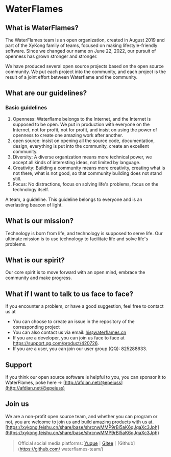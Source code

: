 # WaterFlames
## What is WaterFlames?
The WaterFlames team is an open organization, created in August 2019 and part of the XyKong family of teams, focused on making lifestyle-friendly software. Since we changed our name on June 22, 2022, our pursuit of openness has grown stronger and stronger.

We have produced several open source projects based on the open source community. We put each project into the community, and each project is the result of a joint effort between Waterflame and the community.
## What are our guidelines?
### Basic guidelines

1. Openness: Waterflame belongs to the Internet, and the Internet is supposed to be open. We put in production with everyone on the Internet, not for profit, not for profit, and insist on using the power of openness to create one amazing work after another.
2. open source: insist on opening all the source code, documentation, design, everything is put into the community, create an excellent community.
3. Diversity: A diverse organization means more technical power, we accept all kinds of interesting ideas, not limited by language.
4. Creativity: Building a community means more creativity, creating what is not there, what is not good, so that community building does not stand still.
5. Focus: No distractions, focus on solving life's problems, focus on the technology itself.

A team, a guideline. This guideline belongs to everyone and is an everlasting beacon of light.

## What is our mission?
Technology is born from life, and technology is supposed to serve life. Our ultimate mission is to use technology to facilitate life and solve life's problems.

## What is our spirit?
Our core spirit is to move forward with an open mind, embrace the community and make progress.

## What if I want to talk to us face to face?
If you encounter a problem, or have a good suggestion, feel free to contact us at

- You can choose to create an issue in the repository of the corresponding project
- You can also contact us via email: hi@waterflames.cn
- If you are a developer, you can join us face to face at https://support.qq.com/product/420726.
- If you are a user, you can join our user group (QQ): 825288633.

## Support
If you think our open source software is helpful to you, you can sponsor it to WaterFlames, poke here -> [http://afdian.net/@epeiuss](http://afdian.net/@epeiuss)

## Join us

We are a non-profit open source team, and whether you can program or not, you are welcome to join us and build amazing products with us at.
[https://xykong.feishu.cn/share/base/shrcnwMMP9rBl5aK6qJqaXc3Jph](https://xykong.feishu.cn/share/base/shrcnwMMP9rBl5aK6qJqaXc3Jph)


> Official social media platforms: [Yuque](https://www.yuque.com/waterflames)｜[Gitee](https://gitee.com/waterflames-team/)｜[Github](https://github.com/ waterflames-team/)
